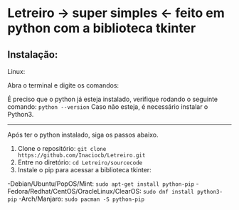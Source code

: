 # Letreiro -> super simples <- feito em python com a biblioteca tkinter

## Instalação:


Linux:

Abra o terminal e digite os comandos:

É preciso que o python já esteja instalado, verifique rodando o seguinte comando:
``
  python --version
``
Caso não esteja, é necessário instalar o Python3.

-------------------------------------------------------------------------
Após ter o python instalado, siga os passos abaixo.

1. Clone o repositório:
`
  git clone https://github.com/Inaciocb/Letreiro.git
`
2. Entre no diretório:
`
  cd Letreiro/sourcecode
` 
3. Instale o pip para acessar a biblioteca tkinter:

  -Debian/Ubuntu/PopOS/Mint:
  ` sudo apt-get install python-pip
  `
  -Fedora/Redhat/CentOS/OracleLinux/ClearOS:
  `
    sudo dnf install python3-pip
  `
  -Arch/Manjaro:
  `
    sudo pacman -S python-pip
  `
